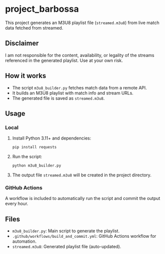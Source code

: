 # project_barbossa

This project generates an M3U8 playlist file (`streamed.m3u8`) from live match data fetched from streamed.

## Disclaimer
I am not responsible for the content, availability, or legality of the streams referenced in the generated playlist. Use at your own risk.

## How it works
- The script `m3u8_builder.py` fetches match data from a remote API.
- It builds an M3U8 playlist with match info and stream URLs.
- The generated file is saved as `streamed.m3u8`.

## Usage

### Local
1. Install Python 3.11+ and dependencies:
   ```bash
   pip install requests
   ```
2. Run the script:
   ```bash
   python m3u8_builder.py
   ```
3. The output file `streamed.m3u8` will be created in the project directory.

### GitHub Actions
A workflow is included to automatically run the script and commit the output every hour.

## Files
- `m3u8_builder.py`: Main script to generate the playlist.
- `.github/workflows/build_and_commit.yml`: GitHub Actions workflow for automation.
- `streamed.m3u8`: Generated playlist file (auto-updated).


